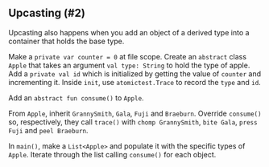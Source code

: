 ## Upcasting (#2)

Upcasting also happens when you add an object of a derived type into a
container that holds the base type.

Make a `private var counter = 0` at file scope. Create an `abstract` class
`Apple` that takes an argument `val type: String` to hold the type of apple.
Add a `private val id` which is initialized by getting the value of `counter`
and incrementing it. Inside `init`, use `atomictest.Trace` to record the
`type` and `id`.

Add an `abstract fun consume()` to `Apple`.

From `Apple`, inherit `GrannySmith`, `Gala`, `Fuji` and `Braeburn`. Override
`consume()` so, respectively, they call `trace()` with `chomp GrannySmith`,
`bite Gala`, `press Fuji` and `peel Braeburn`.

In `main()`, make a `List<Apple>` and populate it with the specific types of
`Apple`. Iterate through the list calling `consume()` for each object.